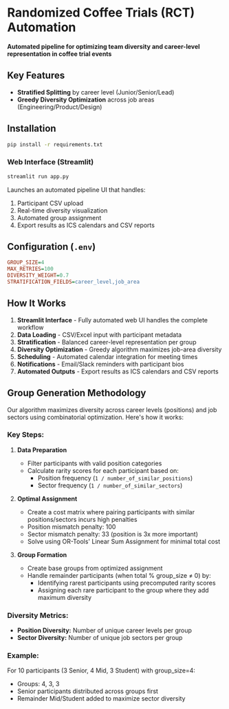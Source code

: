 # Randomized Coffee Trials (RCT) Automation

**Automated pipeline for optimizing team diversity and career-level representation in coffee trial events**

## Key Features

- **Stratified Splitting** by career level (Junior/Senior/Lead)
- **Greedy Diversity Optimization** across job areas (Engineering/Product/Design)

## Installation

```bash
pip install -r requirements.txt
```

### Web Interface (Streamlit)
```bash
streamlit run app.py
```
Launches an automated pipeline UI that handles:
1. Participant CSV upload
2. Real-time diversity visualization
3. Automated group assignment
4. Export results as ICS calendars and CSV reports

## Configuration (`.env`)

```ini
GROUP_SIZE=4
MAX_RETRIES=100
DIVERSITY_WEIGHT=0.7
STRATIFICATION_FIELDS=career_level,job_area
```

## How It Works

1. **Streamlit Interface** - Fully automated web UI handles the complete workflow
2. **Data Loading** - CSV/Excel input with participant metadata
3. **Stratification** - Balanced career-level representation per group
4. **Diversity Optimization** - Greedy algorithm maximizes job-area diversity
5. **Scheduling** - Automated calendar integration for meeting times
6. **Notifications** - Email/Slack reminders with participant bios
7. **Automated Outputs** - Export results as ICS calendars and CSV reports

## Group Generation Methodology

Our algorithm maximizes diversity across career levels (positions) and job sectors using combinatorial optimization. Here's how it works:

### Key Steps:
1. **Data Preparation**
   - Filter participants with valid position categories
   - Calculate rarity scores for each participant based on:
     - Position frequency (`1 / number_of_similar_positions`)
     - Sector frequency (`1 / number_of_similar_sectors`)

2. **Optimal Assignment**
   - Create a cost matrix where pairing participants with similar positions/sectors incurs high penalties
   - Position mismatch penalty: 100
   - Sector mismatch penalty: 33 (position is 3x more important)
   - Solve using OR-Tools' Linear Sum Assignment for minimal total cost

3. **Group Formation**
   - Create base groups from optimized assignment
   - Handle remainder participants (when total % group_size ≠ 0) by:
     - Identifying rarest participants using precomputed rarity scores
     - Assigning each rare participant to the group where they add maximum diversity

### Diversity Metrics:
- **Position Diversity:** Number of unique career levels per group
- **Sector Diversity:** Number of unique job sectors per group

### Example:
For 10 participants (3 Senior, 4 Mid, 3 Student) with group_size=4:
- Groups: 4, 3, 3
- Senior participants distributed across groups first
- Remainder Mid/Student added to maximize sector diversity
